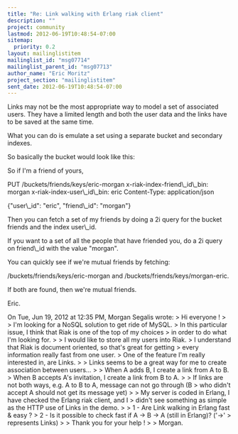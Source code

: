 ```yaml
---
title: "Re: Link walking with Erlang riak client"
description: ""
project: community
lastmod: 2012-06-19T10:48:54-07:00
sitemap:
  priority: 0.2
layout: mailinglistitem
mailinglist_id: "msg07714"
mailinglist_parent_id: "msg07713"
author_name: "Eric Moritz"
project_section: "mailinglistitem"
sent_date: 2012-06-19T10:48:54-07:00
---
```



Links may not be the most appropriate way to model a set of associated
users. They have a limited length and both the user data and the
links have to be saved at the same time.

What you can do is emulate a set using a separate bucket and secondary indexes.

So basically the bucket would look like this:

So if I'm a friend of yours,

PUT /buckets/friends/keys/eric-morgan
x-riak-index-friend\\_id\\_bin: morgan
x-riak-index-user\\_id\\_bin: eric
Content-Type: application/json

{"user\\_id": "eric", "friend\\_id": "morgan"}

Then you can fetch a set of my friends by doing a 2i query for the
bucket friends and the index
user\\_id.

If you want to a set of all the people that have friended you, do a 2i
query on friend\\_id with the value "morgan".

You can quickly see if we're mutual friends by fetching:

/buckets/friends/keys/eric-morgan and /buckets/friends/keys/morgan-eric.

If both are found, then we're mutual friends.

Eric.

On Tue, Jun 19, 2012 at 12:35 PM, Morgan Segalis  wrote:
&gt; Hi everyone !
&gt;
&gt; I'm looking for a NoSQL solution to get ride of MySQL.
&gt; In this particular issue, I think that Riak is one of the top of my choices 
&gt; in order to do what I'm looking for.
&gt;
&gt; I would like to store all my users into Riak.
&gt; I understand that Riak is document oriented, so that's great for getting 
&gt; every information really fast from one user.
&gt; One of the feature I'm really interested in, are Links.
&gt;
&gt; Links seems to be a great way for me to create association between users…
&gt;
&gt; When A adds B, I create a link from A to B.
&gt; When B accepts A's invitation, I create a link from B to A.
&gt;
&gt; If links are not both ways, e.g. A to B to A, message can not go through (B 
&gt; who didn't accept A should not get its message yet)
&gt;
&gt; My server is coded in Erlang, I have checked the Erlang riak client, and I 
&gt; didn't see something as simple as the HTTP use of Links in the demo.
&gt;
&gt; 1 - Are Link walking in Erlang fast & easy ?
&gt; 2 - Is it possible to check fast if A -&gt; B -&gt; A (still in Erlang)? ('-&gt;' 
&gt; represents Links)
&gt;
&gt; Thank you for your help !
&gt;
&gt; Morgan.

